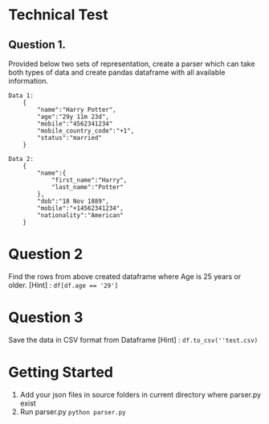 
# Technical Test 

## Question 1.

Provided below two sets of representation, create a parser which can take both types of data and create pandas dataframe with all available information.


    Data 1: 
        {
            "name":"Harry Potter",
            "age":"29y 11m 23d",
            "mobile":"4562341234"
            "mobile_country_code":"+1",
            "status":"married"    
        }

    Data 2: 
        {
            "name":{
                "first_name":"Harry",
                "last_name":"Potter"
            },
            "dob":"18 Nov 1889",
            "mobile":"+14562341234",
            "nationality":"American"
        }

# Question 2

Find the rows from above created dataframe where Age is 25 years or older. [Hint] : ```df[df.age == '29']```

# Question 3

Save the data in CSV format from Dataframe [Hint] : ```df.to_csv(''test.csv)```


# Getting Started

1. Add your json files in source folders in current directory where parser.py exist
2. Run parser.py 
```python parser.py```